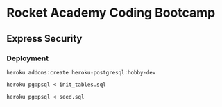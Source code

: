 # Rocket Academy Coding Bootcamp

## Express Security

### Deployment

```
heroku addons:create heroku-postgresql:hobby-dev
```

```
heroku pg:psql < init_tables.sql
```

```
heroku pg:psql < seed.sql
```
